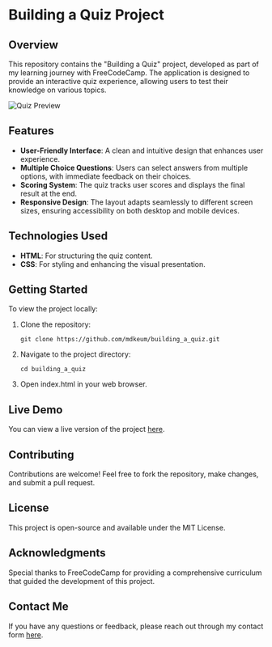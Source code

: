 # Building a Quiz Project

## Overview

This repository contains the "Building a Quiz" project, developed as part of my learning journey with FreeCodeCamp. The application is designed to provide an interactive quiz experience, allowing users to test their knowledge on various topics.

![Quiz Preview](https://github.com/mdkeum/Building_a_Quiz/blob/main/images/building_a_quiz_screenshot.JPG)

## Features

- **User-Friendly Interface**: A clean and intuitive design that enhances user experience.
- **Multiple Choice Questions**: Users can select answers from multiple options, with immediate feedback on their choices.
- **Scoring System**: The quiz tracks user scores and displays the final result at the end.
- **Responsive Design**: The layout adapts seamlessly to different screen sizes, ensuring accessibility on both desktop and mobile devices.

## Technologies Used

- **HTML**: For structuring the quiz content.
- **CSS**: For styling and enhancing the visual presentation.

## Getting Started

To view the project locally:

1. Clone the repository:
   ```
   git clone https://github.com/mdkeum/building_a_quiz.git
2. Navigate to the project directory:
   ```
   cd building_a_quiz
3. Open index.html in your web browser.

## Live Demo

You can view a live version of the project [here](https://mdkeum.github.io/Building_a_Quiz/).

## Contributing
Contributions are welcome! Feel free to fork the repository, make changes, and submit a pull request.

## License
This project is open-source and available under the MIT License.

## Acknowledgments
Special thanks to FreeCodeCamp for providing a comprehensive curriculum that guided the development of this project.

## Contact Me

If you have any questions or feedback, please reach out through my contact form [here](https:https://forms.gle/nXtzbpJXCPSpXUh8A).


